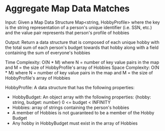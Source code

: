 # Aggregate Map Data Matches
Input: Given a Map Data Structure Map<string, HobbyProfile> where the key is the string representation of a person's unique identifier (i.e. SSN, etc.) and the value pair represents that person's profile of hobbies

Output: Return a data structure that is composed of each unique hobby with the total sum of each person's budget towards that hobby along with a field containing the sum of everyone's hobbies

Time Complexity: O(N * M) where N = number of key value pairs in the map and M = the size of HobbyProfile's array of Hobbies
Space Complexity: O(N * M) where N = number of key value pairs in the map and M = the size of HobbyProfile's array of Hobbies

HobbyProfile: A data structure that has the following properties:
* HobbyBudget: An object array with the following properties: {hobby: string, budget: number} 0 <= budget < INFINITY
* Hobbies: array of strings containing the person's hobbies
* A member of Hobbies is not guaranteed to be a member of the Hobby Budget
* Any hobby in HobbyBudget must exist in the array of Hobbies